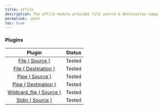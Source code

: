 ```yaml
---
title: affile
description: The affile module provides file source & destination support for syslog-ng.
permalink: :path
toc: true
---
```


### Plugins

|                            Plugin                            | Status |
| :----------------------------------------------------------: | :----: |
|           [File ( Source )](file-source-driver)           | Tested |
|      [File ( Destination )](file-destination-driver)      | Tested |
|           [Pipe ( Source )](pipe-source-driver)           | Tested |
|      [Pipe ( Destination )](pipe-destination-driver)      | Tested |
| [Wildcard\_file ( Source )](wildcard_file-source-driver)  | Tested |
|          [Stdin ( Source )](stdin-source-driver)          | Tested |
